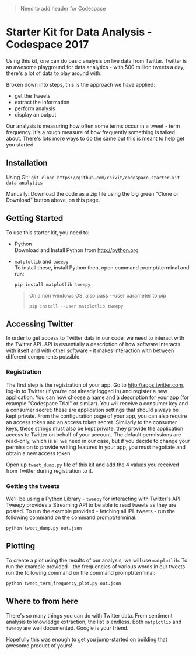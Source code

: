 > Need to add header for Codespace

# Starter Kit for Data Analysis - Codespace 2017

Using this kit, one can do basic analysis on live data from Twitter. Twitter is an awesome playground for data analytics - with 500 million tweets a day, there's a lot of data to play around with.

Broken down into steps, this is the approach we have applied:

- get the Tweets
- extract the information
- perform analysis
- display an output

Our analysis is measuring how often some terms occur in a tweet - term frequency. It's a rough measure of how frequently something is talked about. There's lots more ways to do the same but this is meant to help get you started.

## Installation

Using Git: `git clone https://github.com/csivit/codespace-starter-kit-data-analytics`

Manually: Download the code as a zip file using the big green "Clone or Download" button above, on this page.

## Getting Started

To use this starter kit, you need to:

- Python<br>
  Download and Install Python from http://python.org
- `matplotlib` and `tweepy`<br>
  To install these, install Python then, open command prompt/terminal and run:

  ```
  pip install matplotlib tweepy
  ```

  > On a non windows OS, also pass --user parameter to pip
  >
  > ```
  > pip install --user matplotlib tweepy
  > ```

## Accessing Twitter

In order to get access to Twitter data in our code, we need to interact with the Twitter API. API is essentially a description of how software interacts with itself and with other software - it makes interaction with between different components possible.

### Registration

The first step is the registration of your app. Go to http://apps.twitter.com, log-in to Twitter (if you’re not already logged in) and register a new application. You can now choose a name and a description for your app (for example "Codespace Trial" or similar). You will receive a consumer key and a consumer secret: these are application settings that should always be kept private. From the configuration page of your app, you can also require an access token and an access token secret. Similarly to the consumer keys, these strings must also be kept private: they provide the application access to Twitter on behalf of your account. The default permissions are read-only, which is all we need in our case, but if you decide to change your permission to provide writing features in your app, you must negotiate and obtain a new access token.

Open up `tweet_dump.py` file of this kit and add the 4 values you received from Twitter during registration to it.

### Getting the tweets

We'll be using a Python Library - `tweepy` for interacting with Twitter's API. Tweepy provides a Streaming API to be able to read tweets as they are posted. To run the example provided - fetching all IPL tweets - run the following command on the command prompt/terminal:

```
python tweet_dump.py out.json
```

## Plotting

To create a plot using the results of our analysis, we will use `matplotlib`. To run the example provided - the frequencies of various words in our tweets - run the following command on the command prompt/terminal:

```
python tweet_term_frequency_plot.py out.json
```

## Where to from here

There's so many things you can do with Twitter data. From sentiment analysis to knowledge extraction, the list is endless. Both `matplotlib` and `tweepy` are well documented. Google is your friend.

Hopefully this was enough to get you jump-started on building that awesome product of yours!
